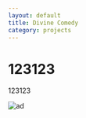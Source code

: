```yaml
---
layout: default
title: Divine Comedy
category: projects
---
```

# 123123

123123

![ad](http://lorempixel.com/400/200/)
